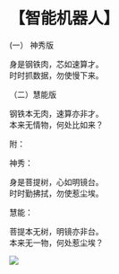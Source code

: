 # 【智能机器人】

(一） 神秀版
 
身是钢铁肉，芯如速算才。  
时时抓数据，勿使慢下来。

（二）慧能版 

钢铁本无肉，速算亦非才。  
本来无情物，何处比如来？

附： 

神秀：

身是菩提树，心如明镜台。  
时时勤拂拭，勿使惹尘埃。

慧能：

菩提本无树，明镜亦非台。  
本来无一物，何处惹尘埃？

![](39.png)